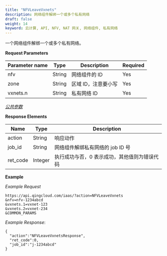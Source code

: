 ```yaml
---
title: "NFVLeaveVxnets"
description: 网络组件解绑一个或多个私有网络
draft: false
weight: 14
keyword: 云计算, API, NFV, NAT 网关, 网络组件, 私有网络
---
```




一个网络组件解绑一个或多个私有网络。

**Request Parameters**

| Parameter name | Type | Description | Required |
| --- | --- | --- | --- |
| nfv | String | 网络组件的 ID | Yes |
| zone | String | 区域 ID，注意要小写 | Yes |
| vxnets.n | String | 私有网络 ID | Yes |

[_公共参数_](../../get_api/parameters/)

**Response Elements**

| Name | Type | Description |
| --- | --- | --- |
| action | String | 响应动作 |
| job_id | String | 网络组件解绑私有网络的 job ID 号 |
| ret_code | Integer | 执行成功与否，0 表示成功，其他值则为错误代码 |

**Example**

_Example Request_

```
https://api.qingcloud.com/iaas/?action=NFVLeaveVxnets
&nfv=nfv-1234abcd
&vxnets.1=vxnet-123
&vxnets.2=vxnet-234
&COMMON_PARAMS
```

_Example Response_:

```
{
  "action":"NFVLeaveVxnetsResponse",
  "ret_code":0,
  "job_id":"j-1234abcd"
}
```

